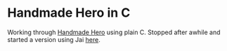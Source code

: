 # Handmade Hero in C

Working through [Handmade Hero](https://guide.handmadehero.org/) using plain C. Stopped after awhile and started a version using Jai [here](https://github.com/cpoile/handmade-hero-jai).
